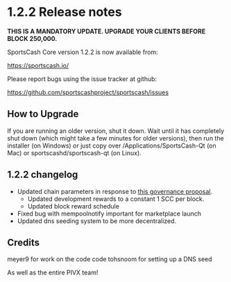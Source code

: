 1.2.2 Release notes
====================

**THIS IS A MANDATORY UPDATE. UPGRADE YOUR CLIENTS BEFORE BLOCK 250,000.**

SportsCash Core version 1.2.2 is now available from:

  https://sportscash.io/

Please report bugs using the issue tracker at github:

  https://github.com/sportscashproject/sportscash/issues


How to Upgrade
--------------

If you are running an older version, shut it down. Wait until it has completely
shut down (which might take a few minutes for older versions), then run the
installer (on Windows) or just copy over /Applications/SportsCash-Qt (on Mac) or
sportscashd/sportscash-qt (on Linux).


1.2.2 changelog
----------------

- Updated chain parameters in response to [this governance proposal](https://forum.sportscash.io/t/block-reward-extension/81).
  - Updated development rewards to a constant 1 SCC per block.
  - Updated block reward schedule
- Fixed bug with mempoolnotify important for marketplace launch
- Updated dns seeding system to be more decentralized.


Credits
--------

meyer9 for work on the code code
tohsnoom for setting up a DNS seed

As well as the entire PIVX team!